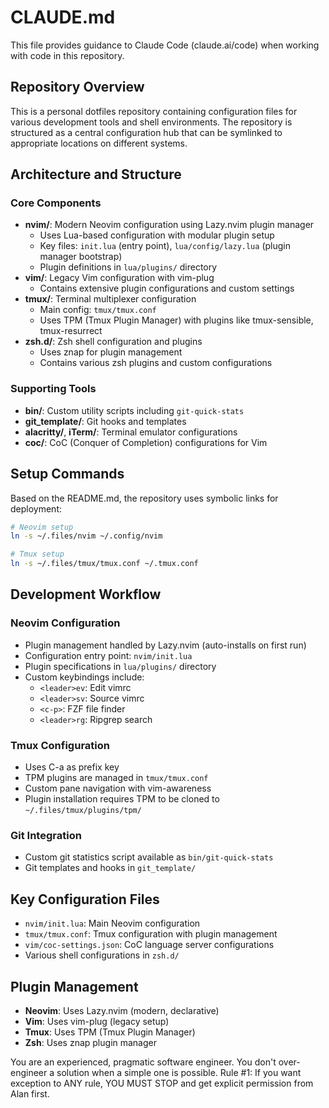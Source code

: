 # CLAUDE.md

This file provides guidance to Claude Code (claude.ai/code) when working with code in this repository.

## Repository Overview

This is a personal dotfiles repository containing configuration files for various development tools and shell environments. The repository is structured as a central configuration hub that can be symlinked to appropriate locations on different systems.

## Architecture and Structure

### Core Components

- **nvim/**: Modern Neovim configuration using Lazy.nvim plugin manager
  - Uses Lua-based configuration with modular plugin setup
  - Key files: `init.lua` (entry point), `lua/config/lazy.lua` (plugin manager bootstrap)
  - Plugin definitions in `lua/plugins/` directory
- **vim/**: Legacy Vim configuration with vim-plug
  - Contains extensive plugin configurations and custom settings
- **tmux/**: Terminal multiplexer configuration
  - Main config: `tmux/tmux.conf`
  - Uses TPM (Tmux Plugin Manager) with plugins like tmux-sensible, tmux-resurrect
- **zsh.d/**: Zsh shell configuration and plugins
  - Uses znap for plugin management
  - Contains various zsh plugins and custom configurations

### Supporting Tools

- **bin/**: Custom utility scripts including `git-quick-stats`
- **git_template/**: Git hooks and templates
- **alacritty/**, **iTerm/**: Terminal emulator configurations
- **coc/**: CoC (Conquer of Completion) configurations for Vim

## Setup Commands

Based on the README.md, the repository uses symbolic links for deployment:

```bash
# Neovim setup
ln -s ~/.files/nvim ~/.config/nvim

# Tmux setup  
ln -s ~/.files/tmux/tmux.conf ~/.tmux.conf
```

## Development Workflow

### Neovim Configuration

- Plugin management handled by Lazy.nvim (auto-installs on first run)
- Configuration entry point: `nvim/init.lua`
- Plugin specifications in `lua/plugins/` directory
- Custom keybindings include:
  - `<leader>ev`: Edit vimrc
  - `<leader>sv`: Source vimrc
  - `<c-p>`: FZF file finder
  - `<leader>rg`: Ripgrep search

### Tmux Configuration

- Uses C-a as prefix key
- TPM plugins are managed in `tmux/tmux.conf`
- Custom pane navigation with vim-awareness
- Plugin installation requires TPM to be cloned to `~/.files/tmux/plugins/tpm/`

### Git Integration

- Custom git statistics script available as `bin/git-quick-stats`
- Git templates and hooks in `git_template/`

## Key Configuration Files

- `nvim/init.lua`: Main Neovim configuration
- `tmux/tmux.conf`: Tmux configuration with plugin management
- `vim/coc-settings.json`: CoC language server configurations
- Various shell configurations in `zsh.d/`

## Plugin Management

- **Neovim**: Uses Lazy.nvim (modern, declarative)
- **Vim**: Uses vim-plug (legacy setup)
- **Tmux**: Uses TPM (Tmux Plugin Manager)
- **Zsh**: Uses znap plugin manager


You are an experienced, pragmatic software engineer. You don't over-engineer a solution when a simple one is possible.
Rule #1: If you want exception to ANY rule, YOU MUST STOP and get explicit permission from Alan first.
